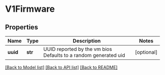 # V1Firmware

## Properties
Name | Type | Description | Notes
------------ | ------------- | ------------- | -------------
**uuid** | **str** | UUID reported by the vm bios Defaults to a random generated uid | [optional] 

[[Back to Model list]](../README.md#documentation-for-models) [[Back to API list]](../README.md#documentation-for-api-endpoints) [[Back to README]](../README.md)


